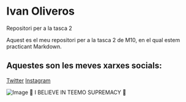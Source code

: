 # Ivan Oliveros
Repositori per a la tasca 2

Aquest es el meu repositori per a la tasca 2 de M10, en el qual estem practicant Markdown.

## Aquestes son les meves xarxes socials:
[Twitter](https://twitter.com/home?lang=ca)
[Instagram](https://www.instagram.com/)


![Image](https://external-preview.redd.it/L3x3pzqM9kjrK0bLju4Ok4A5VfVDQFC4QaWp9Aq6tvM.jpg?auto=webp&s=bd5df795269b07517b1f2100785f917e6edb998f)
🍄 I BELIEVE IN TEEMO SUPREMACY 🍄
